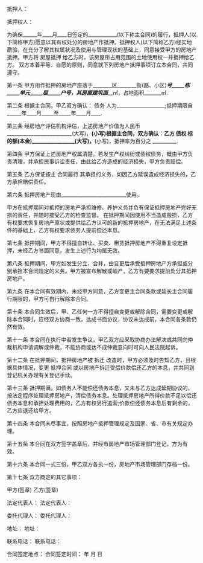 
 


抵押人：


抵押权人：


为确保______年____月____日签定的____________(以下称主合同)的履行，抵押人(以下简称甲方)愿意以其有权处分的房地产作抵押。抵押权人(以下简称乙方)经实地勘验，在充分了解其权属状况及使用与管理现状的基础上，同意接受甲方的房地产抵押。甲方将
房屋抵押
给乙方时，该房屋所占用范围的土地使用权一并抵押给乙方。 双方本着平等、自愿的原则，同意就下列房地产抵押事项订立本合同，共同遵守。


第一条 甲方用作抵押的房地产座落于________区________街(路、小区)_____号_____栋_____单元_____层_____户号，其房屋建筑面_______㎡，占地面积_______㎡.


第二条 根据主合同，甲乙双方确认：
债务
人为____________________;抵押期限自______年____月_____至_____年____月____.


第三条 经房地产评估机构评估，上述房地产价值为人民币___________________________(大写)，__________(小写)根据主合同，双方确认：乙方
债权
标的额(本金)_________________(大写)，__________(小写)，抵押率为百分之 __________.


第四条 甲方保证上述房地产权属清楚。若发生产权纠纷或债权债务，概由甲方负责清理，并承担民事诉讼责任，由此给乙方造成的经济损失，甲方负责赔偿。


第五条 乙方保证按主
合同履行
其承担的义务，如因乙方延误造成经济损失的，乙方承担赔偿责任。


第六条 抵押房地产现由___________________________使用。


甲方在抵押期间对抵押的房地产承担维修、养护义务并负有保证抵押房地产完好无损的责任，并随时接受乙方的检查监督。 在抵押期间因使用不当造成毁损，乙方有权要求恢复房地产原状或提供给乙方认可的新的抵押房地产，在无法满足上述条件的基础上，乙方有权要求债务人提前偿还本息。


第七条 抵押期间，甲方不得擅自转让、买卖、租赁抵押房地产不得重复设定抵押，未经乙方书面同意，发生上述行为均属无效。


第八条 抵押期间，甲方如发生分立、合并，由变更后承受抵押房地产方承担或分别承担本合同规定的义务。甲方被宣布解散或破产，乙方有要要求提前处分其抵押房地产。


第九条 在本合同有效期内，未经甲方同意，乙方变更主合同条款或延长主合同履行期限的，甲方可自行解除本合同。


第十条 本合同生效后，甲、乙任何一方不得擅自变更或解除合同，需要变更或解除本合同时，应经双方协商一致，达成书面协议，协议未达成前，本合同各条款仍然有效。


第十一条 本合同在执行中若发生争议，甲乙双方应采取协商办法解决或共同向仲裁机构申请调解或仲裁，不能协商或达不成仲裁意向时可向人民法院起诉。


第十二条 在抵押期间，抵押房地产被
拆迁
改造时，甲方必须及时告知乙方，且根据具体情况，变更
抵押合同
或以房地产拆迁受偿价款偿还乙方的本息，并共同到登记机关办理有关登记手续。


第十三条 抵押期满，如债务人不能偿还债务本息，又未与乙方达成延期协议的，按法定程序处理抵押房地产，清偿债务本息。处理抵押房地产所得价款不足以偿还债务本息和承担处理费用的，乙方有权另行追索;价款偿还债务本息后有剩余的，乙方应退还给甲方。


第十四条 本合同未尽事宜，按照房地产抵押管理规定及国家、省、市有关规定办理。


第十五条 本合同在双方签字盖章后，并经市房地产市场管理部门登记，方为有效。


第十六条 本合同一式三份，甲乙双方各执一份，房地产市场管理部门存档一份。


第十七条 双方商定的其它事项：


甲方(签章) 乙方(签章)


法定代表人： 法定代表人：


委托代理人： 委托代理人：


地址： 地址：


联系电话： 联系电话：


合同签定地点： 合同签定时间： 年 月 日
 


 

 
 
 
 
 
  


  
 

  


  


  
 
 
 
 

